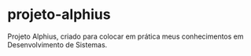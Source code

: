 # projeto-alphius
Projeto Alphius, criado para colocar em prática meus conhecimentos em Desenvolvimento de Sistemas.
